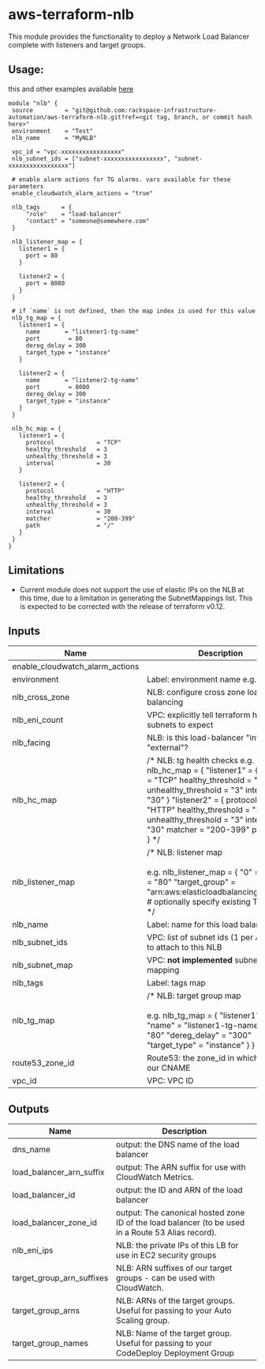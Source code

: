 # aws-terraform-nlb

This module provides the functionality to deploy a Network Load Balancer complete with listeners and target groups.

## Usage:
this and other examples available [here](examples/)

```
module "nlb" {
 source         = "git@github.com:rackspace-infrastructure-automation/aws-terraform-nlb.git?ref=<git tag, branch, or commit hash here>"
 environment    = "Test"
 nlb_name       = "MyNLB"

 vpc_id = "vpc-xxxxxxxxxxxxxxxxx"
 nlb_subnet_ids = ["subnet-xxxxxxxxxxxxxxxxx", "subnet-xxxxxxxxxxxxxxxxx"]

 # enable alarm actions for TG alarms. vars available for these parameters
 enable_cloudwatch_alarm_actions = "true"

 nlb_tags      = {
     "role"    = "load-balancer"
     "contact" = "someone@somewhere.com"
 }

 nlb_listener_map = {
   listener1 = {
     port = 80
   }

   listener2 = {
     port = 8080
   }
 }

 # if `name` is not defined, then the map index is used for this value
 nlb_tg_map = {
   listener1 = {
     name       = "listener1-tg-name"
     port        = 80
     dereg_delay = 300
     target_type = "instance"
   }

   listener2 = {
     name       = "listener2-tg-name"
     port        = 8080
     dereg_delay = 300
     target_type = "instance"
   }
 }

 nlb_hc_map = {
   listener1 = {
     protocol            = "TCP"
     healthy_threshold   = 3
     unhealthy_threshold = 3
     interval            = 30
   }

   listener2 = {
     protocol            = "HTTP"
     healthy_threshold   = 3
     unhealthy_threshold = 3
     interval            = 30
     matcher             = "200-399"
     path                = "/"
   }
 }
}
```

## Limitations

- Current module does not support the use of elastic IPs on the NLB at this time, due to a limitation in generating the SubnetMappings list.  This is expected to be corrected with the release of terraform v0.12.


## Inputs

| Name | Description | Type | Default | Required |
|------|-------------|:----:|:-----:|:-----:|
| enable_cloudwatch_alarm_actions |  | string | `false` | no |
| environment | Label: environment name e.g. dev; prod | string | `test` | no |
| nlb_cross_zone | NLB: configure cross zone load balancing | string | `true` | no |
| nlb_eni_count | VPC: explicitly tell terraform how many subnets to expect | string | `0` | no |
| nlb_facing | NLB: is this load-balancer "internal" or "external"? | string | `external` | no |
| nlb_hc_map | /* NLB: tg health checks e.g. nlb_hc_map  = {   "listener1" = {       protocol            = "TCP"       healthy_threshold   = "3"       unhealthy_threshold = "3"       interval            = "30"     }   "listener2" = {       protocol            = "HTTP"       healthy_threshold   = "3"       unhealthy_threshold = "3"       interval            = "30"       matcher             = "200-399"       path                = "/"     } } */ | map | - | yes |
| nlb_listener_map | /*  NLB: listener map<br><br>e.g. nlb_listener_map = {   "0" = {     "port"            = "80"     "target_group"    = "arn:aws:elasticloadbalancing:xxxxxxx" # optionally specify existing TG ARN   } } */ | map | - | yes |
| nlb_name | Label: name for this load balancer | string | - | yes |
| nlb_subnet_ids | VPC: list of subnet ids (1 per AZ only) to attach to this NLB | list | - | yes |
| nlb_subnet_map | VPC: **not implemented** subnet -> EIP mapping | map | `<map>` | no |
| nlb_tags | Label: tags map | map | `<map>` | no |
| nlb_tg_map | /*   NLB: target group map<br><br>e.g. nlb_tg_map  = {   "listener1" = {     "name"          = "listener1-tg-name"     "port"          = "80"     "dereg_delay"   = "300"     "target_type"   = "instance"   } } */ | map | - | yes |
| route53_zone_id | Route53: the zone_id in which to create our CNAME | string | `__UNSET__` | no |
| vpc_id | VPC: VPC ID | string | - | yes |

## Outputs

| Name | Description |
|------|-------------|
| dns_name | output: the DNS name of the load balancer |
| load_balancer_arn_suffix | output: The ARN suffix for use with CloudWatch Metrics. |
| load_balancer_id | output: the ID and ARN of the load balancer |
| load_balancer_zone_id | output: The canonical hosted zone ID of the load balancer (to be used in a Route 53 Alias record). |
| nlb_eni_ips | NLB: the private IPs of this LB for use in EC2 security groups |
| target_group_arn_suffixes | NLB: ARN suffixes of our target groups - can be used with CloudWatch. |
| target_group_arns | NLB: ARNs of the target groups. Useful for passing to your Auto Scaling group. |
| target_group_names | NLB: Name of the target group. Useful for passing to your CodeDeploy Deployment Group |

